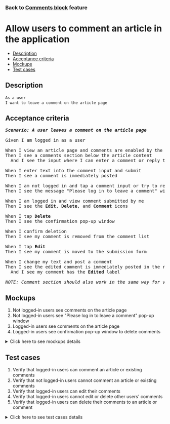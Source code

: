 ### Back to [Comments block](../../) feature

# Allow users to comment an article in the application

- [Description](#description)
- [Acceptance criteria](#acceptance-criteria)
- [Mockups](#mockups)
- [Test cases](#test-cases)

## Description

    As a user
    I want to leave a comment on the article page

## Acceptance criteria

<pre>
<b><i>Scenario: A user leaves a comment on the article page</i></b>

Given I am logged in as a user

When I view an article page and comments are enabled by the admin
Then I see a comments section below the article content
  And I see the input where I can enter a comment or reply to existing comments

When I enter text into the comment input and submit
Then I see a comment is immediately posted

When I am not logged in and tap a comment input or try to reply to a comment
Then I see the message "Please log in to leave a comment" with the link to the log-in page

When I am logged in and view comment submitted by me
Then I see the <b>Edit</b>, <b>Delete</b>, and <b>Comment</b> icons

When I tap <b>Delete</b>
Then I see the confirmation pop-up window

When I confirm deletion
Then I see my comment is removed from the comment list

When I tap <b>Edit</b>
Then I see my comment is moved to the submission form

When I change my text and post a comment
Then I see the edited comment is immediately posted in the right place
  And I see my comment has the <b>Edited</b> label

<i>NOTE: Comment section should also work in the same way for video page</i>
</pre>

## Mockups

1. Not logged-in users see comments on the article page
2. Not logged-in users see "Please log in to leave a comment" pop-up window
3. Logged-in users see comments on the article page
4. Logged-in users see confirmation pop-up window to delete comments

<details>
  <summary>Click here to see mockups details</summary>

**1. Not logged-in users see comments on the article page:**

![Not logged-in users see comments on the article page](/sports_hub_portal/mobile_application_features/comments/images/application_comments_for_not_logged_in_user.png)

**2. Not logged-in users see "Please log in to leave a comment" pop-up window:**

![Not logged-in users see "Please log in to leave a comment" pop-up window](/sports_hub_portal/mobile_application_features/comments/images/application_log_in_to_leave_comments_popup.png)

**3. Logged-in users see comments on the article page:**

![Logged-in users see comments on the article page](/sports_hub_portal/mobile_application_features/comments/images/application_comments_for_logged_in_user.png)

**4. Logged-in users see confirmation pop-up window to delete comments:**

![Logged-in users see confirmation pop-up window to delete comments](/sports_hub_portal/mobile_application_features/comments/images/application_before_delete_popup.png)

</details>

## Test cases

1. Verify that logged-in users can comment an article or existing comments
2. Verify that not logged-in users cannot comment an article or existing comments
3. Verify that logged-in users can edit their comments
4. Verify that logged-in users cannot edit or delete other users' comments
5. Verify that logged-in users can delete their comments to an article or comment

<details>
  <summary>Click here to see test cases details</summary>

### **#1. Verify that logged-in users can comment an article or existing comments**

|Preconditions|Steps|Expected result
--------------|-----|----------
|- Log in with user account</br>- There is some article with comments enabled</br>- There are some users’ comments to the article|1) Select an article</br>2) Enter a comment</br>3) Tap <b>Submit</b></br>4) Reply to a comment from another user</br>5) Tap <b>Submit</b>|1) Comment appears as the latest comment to the article and is visible to users</br>2) Comment appears as the latest comment to another comment and is visible to users|

### **#2. Verify that not logged-in users cannot comment an article or existing comments**

|Preconditions|Steps|Expected result
--------------|-----|----------
|- The user is not logged in</br>- There is some article with comments enabled</br>- There are some users’ comments to the article|1) Select an article</br>2) Tap comment icon to the article</br>3) View comments to the article</br>4) Tap comments icon to the comment|1) Message "Please log in to leave a comment" with a link to the log-in page appears</br>2) Message "Please log in to leave a comment" with a link to the log-in page appears|

### **#3. Verify that logged-in users can edit their comments**

|Preconditions|Steps|Expected result
--------------|-----|----------
|- Log in with user account</br>- There is a comment to the article by this user</br>- There is a reply to the existing comment by this user|1) Go to the article with comments</br>2) Go to your comment and then tap tap <b>Edit</b> icon</br>3) Make some changes</br>4) Tap <b>Submit</b></br>5) Go to your reply to the comment, and then tap the <b>Edit</b> icon</br>6) Make some changes</br>7) Tap <b>Submit</b>|4) The edited comment is immediately posted with the <b>Edited</b> label in the right place, and all users can see it</br>7) The edited comment is immediately posted with the <b>Edited</b> label in the right place, and all users can see it|

### **#4. Verify that logged-in users cannot edit or delete other users’ comments**

|Preconditions|Steps|Expected result
--------------|-----|----------
|- Log in with user account</br>- There are some comments of other users to the article</br>- There are some replies from other users to comments|1) Select some article with comments</br>2) View other users' comments to the article</br>3) View other users' replies to comments|2) The <b>Edit</b> and <b>Delete</b> icons are not available</br>3) The <b>Edit</b> and <b>Delete</b> icons are not available|

### **#5. Verify that logged-in users can delete their comments to an article or comment**

|Preconditions|Steps|Expected result
--------------|-----|----------
|- Log in with user account</br>- There is a comment to the article by this user</br>- There is a reply to the comment by this user|1) Select previously commented article</br>2) Tap the <b>Delete</b> icon near the user’s comment to the article</br>3) Tap <b>Delete</b></br>4) Tap the <b>Delete</b> icon near the user’s comment to the article</br>5) Tap <b>Delete</b>|2) Confirmation pop-up window appears</br>3) Comment is removed and not visible anymore</br>4) Confirmation pop-up window appears</br>5) Comment is removed and not visible anymore|
</details>
